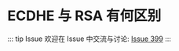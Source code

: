 # ECDHE 与 RSA 有何区别



::: tip Issue 
 欢迎在 Issue 中交流与讨论: [Issue 399](https://github.com/shfshanyue/Daily-Question/issues/399) 
:::



